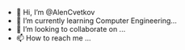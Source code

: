 - 👋 Hi, I’m @AlenCvetkov
- 🌱 I’m currently learning Computer Engineering...
- 💞️ I’m looking to collaborate on ...
- 📫 How to reach me ...

<!---
AlenCvetkov/AlenCvetkov is a ✨ special ✨ repository because its `README.md` (this file) appears on your GitHub profile.
You can click the Preview link to take a look at your changes.
--->
